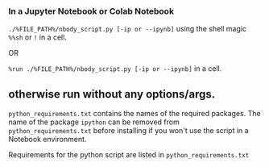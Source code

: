 ### In a Jupyter Notebook or Colab Notebook

`./%FILE_PATH%/nbody_script.py [-ip or --ipynb]` using the shell magic `%%sh` or `!` in a cell.

OR

`%run ./%FILE_PATH%/nbody_script.py [-ip or --ipynb]` in a cell.

otherwise run without any options/args.
---

`python_requirements.txt` contains the names of the required packages. The name of the package `ipython` can be removed from `python_requirements.txt` before installing if you won't use the script in a Notebook environment.

Requirements for the python script are listed in `python_requirements.txt`
